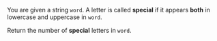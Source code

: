 You are given a string `word`. A letter is called **special** if it appears **both** in lowercase and uppercase in `word`.

Return the number of **special** letters in `word`.